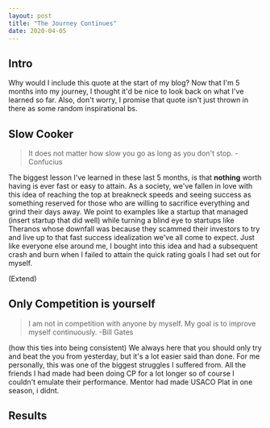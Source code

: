 ```yaml
---
layout: post
title: "The Journey Continues"
date: 2020-04-05
---
```




## Intro

Why would I include this quote at the start of my blog? Now that I'm 5 months into my journey, I thought it'd be nice to look back on what I've learned so far. Also, don't worry, I promise that quote isn't just thrown in there as some random inspirational bs.



## Slow Cooker

>It does not matter how slow you go as long as you don't stop.  -Confucius

The biggest lesson I've learned in these last 5 months, is that **nothing** worth having is ever fast or easy to attain. As a society, we've fallen in love with this idea of reaching the top at breakneck speeds and seeing success as something reserved for those who are willing to sacrifice everything and grind their days away. We point to examples like a startup that managed (insert startup that did well) while turning a blind eye to startups like Theranos whose downfall was because they scammed their investors to try and live up to that fast success idealization we've all come to expect. Just like everyone else around me, I bought into this idea and had a subsequent crash and burn when I failed to attain the quick rating goals I had set out for myself.

(Extend)



## Only Competition is yourself

> I am not in competition with anyone by myself. My goal is to improve myself continuously. -Bill Gates

(how this ties into being consistent) We always here that you should only try and beat the you from yesterday, but it's a lot easier said than done. For me personally, this was one of the biggest struggles I suffered from. All the friends I had made had been doing CP for a lot longer so of course I couldn't emulate their performance. Mentor had made USACO Plat in one season, i didnt.



## Results








